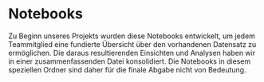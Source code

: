 # Notebooks

Zu Beginn unseres Projekts wurden diese Notebooks entwickelt, um jedem Teammitglied eine fundierte Übersicht über den vorhandenen Datensatz zu ermöglichen. Die daraus resultierenden Einsichten und Analysen haben wir in einer zusammenfassenden Datei konsolidiert. Die Notebooks in diesem speziellen Ordner sind daher für die finale Abgabe nicht von Bedeutung.
